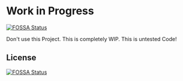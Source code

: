 # Work in Progress
[![FOSSA Status](https://app.fossa.com/api/projects/git%2Bgithub.com%2Fweber-man%2Feasy-cold-storage-uploader.svg?type=shield)](https://app.fossa.com/projects/git%2Bgithub.com%2Fweber-man%2Feasy-cold-storage-uploader?ref=badge_shield)

Don't use this Project. This is completely WIP. This is untested Code!

## License
[![FOSSA Status](https://app.fossa.com/api/projects/git%2Bgithub.com%2Fweber-man%2Feasy-cold-storage-uploader.svg?type=large)](https://app.fossa.com/projects/git%2Bgithub.com%2Fweber-man%2Feasy-cold-storage-uploader?ref=badge_large)